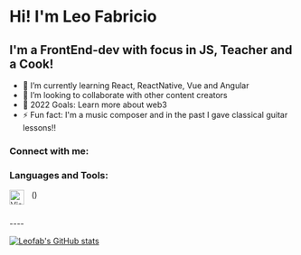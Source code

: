 # Hi! I'm Leo Fabricio

## I'm a FrontEnd-dev with focus in JS, Teacher and a Cook!

- 🌱 I’m currently learning React, ReactNative, Vue and Angular
- 👯 I’m looking to collaborate with other content creators
- 🥅 2022 Goals: Learn more about web3
- ⚡ Fun fact: I'm a music composer and in the past I gave classical guitar lessons!!

### Connect with me:



### Languages and Tools:
<div style="pointer-events: none; user-select: none; cursor: default;">
(<img align="left" alt="Visual Studio Code" width="26px" src="https://cdn.jsdelivr.net/gh/devicons/devicon/icons/vscode/vscode-original.svg" style="padding-right:10px; pointer-events: none; user-select: none; cursor: default;" />)
</div>  
<br />
<br />
----

[![Leofab's GitHub stats](https://github-readme-stats.vercel.app/api?username=leofab)](https://github.com/anuraghazra/github-readme-stats)
